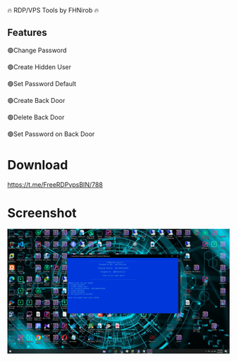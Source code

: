 🔥 RDP/VPS Tools by FHNirob 🔥

## Features
🟢Change Password

🟢Create Hidden User

🟢Set Password Default

🟢Create Back Door

🟢Delete Back Door

🟢Set Password on Back Door


# Download
https://t.me/FreeRDPvpsBIN/788

# Screenshot
![App Screenshot](Capture.PNG)
